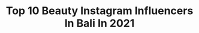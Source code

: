 ---
title: Top 10 Beauty Instagram Influencers In Bali In 2021
description: >-
  Find top beauty Instagram influencers in Bali in 2021. Most popular hashtags: #bali #model #beauty #baliindonesia.
platform: Instagram
hits: 146
text_top: Discover the most popular Instagram accounts on inBeat.
text_bottom: Our search engine has 146 Instagram influencers like this in Bali, Indonesia for you to connect with.
profiles:
  - username: "nindypricilia"
    fullname: >-
      drg. Ayu Nindi Pricilia
    bio: >-
      God is good🕉 VRG♍️ #dentistpreneur •Brand Ambassador @celebrityfitnesslevel21 •Dentist @geminidentalcare •Owner @belle_beautybali @flouze.id
    location: "Indonesia"
    followers: 80565
    engagement: 126
    commentsToLikes: 0.016620
    id: ckf5n443hwnvy0j23xdzcol5h
    verified: false
    hashtags: "#kintamani, #explorekintamani, #bali, #gymgoals"
  - username: "ann.grigorievaa"
    fullname: >-
      Anka
    bio: >-
      ॐ and no more
    location: "Indonesia"
    followers: 5313
    engagement: 804
    commentsToLikes: 0.029937
    id: ck5heoex7tz2s0i112lwxk2ul
    verified: false
    hashtags: "#kievmodel, #vsco, #delhigirls, #kievgrams"
  - username: "ratihdhamma"
    fullname: >-
      A. A. A. RATIH DHAMMA • BALI
    bio: >-
      I LIVE THE LIFE I LOVE 📍Bali, Indonesia Mom of 3 • @ara.ata.aka Check it out! @reviewdibali @andarivillabali @aravillabali
    location: "Indonesia"
    followers: 18250
    engagement: 308
    commentsToLikes: 0.061069
    id: ck5hpvvvcs2120i11swkxa4as
    verified: false
    hashtags: "#bayilucu, #anakhitskekinian, #momof3, #justbaby"
  - username: "aliciaanhali"
    fullname: >-
      ALICIA ANHALI
    bio: >-
      ✨Amo viajar, reír y diseñar joyas. 𖦹Mexicana-Taxqueña Diseñadora @joyeriacasaroja & @ojodeguey👁 𝒷ℯ 𝓅𝓇ℴ𝓊𝒹 ℴ𝒻 𝓌𝒽ℴ 𝓎ℴ𝓊 𝒶𝓇ℯ ∞︎︎
    location: "Indonesia"
    followers: 49091
    engagement: 664
    commentsToLikes: 0.024852
    id: ckap6zr90i1qz0i78kos1a8aw
    verified: false
    hashtags: "#beach, #love, #happiness, #couplegoals"
  - username: "viktoria_narbut"
    fullname: >-
      Viktoria Narbut | Bali🏝 Model
    bio: >-
      made in Ukraine 🗺📍#kyiv Tropical & wild girl 🌴🌊
    location: "Indonesia"
    followers: 33227
    engagement: 867
    commentsToLikes: 0.020611
    id: ck0w4gfx7yg1v0i192kqjrhn8
    verified: false
    hashtags: "#ukrainegirl, #baligirls, #kievmodel, #modelkiev"
  - username: "amospabali"
    fullname: >-
      Amo Spa Bali
    bio: >-
      Life. Style. Spa. #AMOSPA •Jl Batu Bolong 69 Canggu 📞 or WhatsApp +628113999806 9am - 9pm Resto.SPA.Sauna. 📞Call +62 361 9071146 Bookings
    location: "Indonesia"
    followers: 25599
    engagement: 192
    commentsToLikes: 0.024037
    id: ck5zq5ri7tzn10i1413tqhwy8
    verified: false
    hashtags: "#balifood, #balispa, #quarantine, #amospa"
  - username: "senemonduty"
    fullname: >-
      Senem
    bio: >-
      Pilot's Wife 👨‍✈️💍👸🏼 Mom of two✌🏻 Model 👠 Geneticist🔬🧬 Traveler🌐 Aviation Lover✈ Turkish🇹🇷
    location: "Indonesia"
    followers: 61098
    engagement: 613
    commentsToLikes: 0.028303
    id: ckf5r07o5az9d0j23rkqvf09a
    verified: false
    hashtags: "#lovelypic, #gorgeous, #holidayseason, #staybeautiful"
  - username: "alenika_pro"
    fullname: >-
      🔥HEALTHY-COACH 🔥ДИЕТОЛОГ
    bio: >-
      Про ЗДОРОВЬЕ и ФИГУРУ ПРО 3 ДЕТЕЙ Про ПЕРЕЕЗД НА БАЛИ👙 🔽Анкета🔽
    location: "Indonesia"
    followers: 48310
    engagement: 44
    commentsToLikes: 0.068847
    id: ck5hokoj1pq850i11manr37sm
    verified: false
    hashtags: "#modelbali, #bali, #balilife, #balifood"
  - username: "viennaelfira"
    fullname: >-
      Vienna Elfira Putri
    bio: >-
      Fashion/Health/Lifestyle/Beauty 📍Jakarta / Bali 5 - 16 Nov ———— Founder of @levien.studio ✨ For inquiries: DM 💌 @belongs_2you (Preloved)
    location: "Indonesia"
    followers: 164463
    engagement: 112
    commentsToLikes: 0.012283
    id: ck6ud3sysiz9z0j71f66tah32
    verified: false
    hashtags: "#happysaturdayeveryone, #betterlouderclearerqcyt7"
  - username: "vanlypanda"
    fullname: >-
      Hivanly S. Leha S.Th.,M.Pd
    bio: >-
      👑 Puteri Indonesia Papua Barat 2020 👑 Top 10 Puteri Indonesia 2020 Owner of @vanlypanda.beauty 📍 Currently Bali 🔔Philiphians 4:13 Youtube Channel ⬇️⬇️
    location: "Indonesia"
    followers: 8875
    engagement: 457
    commentsToLikes: 0.021224
    id: ckap81qwfmg4w0i78pqde9b4f
    verified: false
    hashtags: "#jalanjalanvanly, #journalvanly, #catatanvanly, #baliindonesia"
---